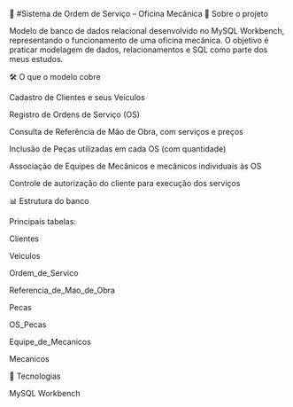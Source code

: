 🚗 #Sistema de Ordem de Serviço – Oficina Mecânica
📌 Sobre o projeto

Modelo de banco de dados relacional desenvolvido no MySQL Workbench, representando o funcionamento de uma oficina mecânica.
O objetivo é praticar modelagem de dados, relacionamentos e SQL como parte dos meus estudos.

🛠 O que o modelo cobre

Cadastro de Clientes e seus Veículos

Registro de Ordens de Serviço (OS)

Consulta de Referência de Mão de Obra, com serviços e preços

Inclusão de Peças utilizadas em cada OS (com quantidade)

Associação de Equipes de Mecânicos e mecânicos individuais às OS

Controle de autorização do cliente para execução dos serviços

📊 Estrutura do banco

Principais tabelas:

Clientes

Veiculos

Ordem_de_Servico

Referencia_de_Mao_de_Obra

Pecas

OS_Pecas

Equipe_de_Mecanicos

Mecanicos

🚀 Tecnologias

MySQL Workbench
